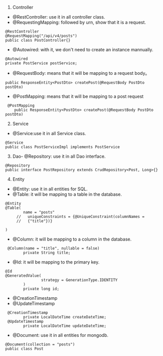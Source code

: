 1. Controller
- @RestController: use it in all controller class.
- @RequestingMapping: followed by urn, show that it is a request.
```
@RestController
@RequestMapping("/api/v4/posts")
public class PostController{}
```
- @Autowired: with it, we don't need to create an instance mannually.
```
@Autowired
private PostService postService;

```
- @RequestBody: means that it will be mapping to a request body。
```
public ResponseEntity<PostDto> createPost(@RequestBody PostDto postDto) 
```
- @PostMapping: means that it will be mapping to a post request
```
 @PostMapping
    public ResponseEntity<PostDto> createPost(@RequestBody PostDto postDto)
```
2. Service
- @Service:use it in all Service class.
```
@Service
public class PostServiceImpl implements PostService
```
3. Dao- @Repository: use it in all Dao interface.
```
@Repository
public interface PostRepository extends CrudRepository<Post, Long>{}
```
4. Entity
- @Entity: use it in all entities for SQL.
- @Table: it will be mapping to a table in the database.
```
@Entity
@Table(
        name = "posts"
     //   uniqueConstraints = {@UniqueConstraint(columnNames =
     //   {"title"})}

)
```
- @Column: it will be mapping to a column in the database.
```
 @Column(name = "title", nullable = false)
        private String title;
```
- @Id: it will be mapping to the primary key.
```
@Id
@GeneratedValue(
                strategy = GenerationType.IDENTITY
        )
        private long id;
```
- @CreationTimestamp
- @UpdateTimestamp
```
 @CreationTimestamp
        private LocalDateTime createDateTime;
 @UpdateTimestamp
        private LocalDateTime updateDateTime;
```
- @Document: use it in all entities for mongodb.
```
@Document(collection = "posts")
public class Post 
```